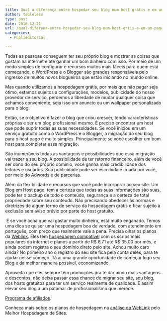 ```yaml
---
title: Qual a diferença entre hospedar seu blog num host grátis e em um pago?
author: tableless
type: post
date: 2016-12-21
url: /qual-diferena-entre-hospedar-seu-blog-num-host-grtis-e-em-um-pago/
categories:
  - Publieditorial

---
```

Todas as pessoas conseguem ter seu pr&oacute;prio blog e mostrar as coisas que gostam na internet e at&eacute; ganhar um bom dinheiro com isso. Por meio de um modo simples de configurar e recursos muitos mais f&aacute;ceis para quem est&aacute; come&ccedil;ando, o WordPress e o Blogger s&atilde;o grandes respons&aacute;veis pelo ingresso de muitos novos blogueiros que est&atilde;o iniciando no mundo online.

Mas quando utilizamos a hospedagem gr&aacute;tis, por mais que n&atilde;o pagar seja &oacute;timo, estamos sujeitos a configura&ccedil;&otilde;es, modelos, publicidade do nosso provedor de servi&ccedil;o, perdemos a liberdade de mudar qualquer coisa que achamos conveniente, seja isso um anuncio ou um wallpaper personalizado para o blog.

Ent&atilde;o, se o objetivo &eacute; fazer o blog que criou crescer, tendo caracter&iacute;sticas pr&oacute;prias e ser um blog profissional mesmo. &Eacute; preciso encontrar um host que pode suprir todas as suas necessidades. Se voc&ecirc; iniciou em um servi&ccedil;o gratuito como o WordPress e o Blogger, a migra&ccedil;&atilde;o do seu blog para o host pago &eacute; muito simples. Principalmente se voc&ecirc; escolher um bom host para completar essa migra&ccedil;&atilde;o.

S&atilde;o inumer&aacute;veis todas as vantagens e possibilidades que essa migra&ccedil;&atilde;o vai trazer a seu blog. A possibilidade de ter retorno financeiro, al&eacute;m de voc&ecirc; ser dono do seu pr&oacute;prio dom&iacute;nio, voc&ecirc; ganha mais credibilidade dos leitores e usu&aacute;rios. Sua publicidade pode ser escolhida e criada por voc&ecirc;, por meio do Adwords e de parcerias.

Al&eacute;m da flexibilidade e recursos que voc&ecirc; pode incorporar ao seu site. Um Blog em Host pago, tem a certeza que todas as suas informa&ccedil;&otilde;es s&atilde;o suas, pode ter o backup de todo o conte&uacute;do, seguran&ccedil;a e a certeza de total propriedade sobre seu conteudo. N&atilde;o precisando obedecer &agrave;s normas e diretrizes de algum termo de servi&ccedil;o da hospedagem gr&aacute;tis e ficar sujeito &agrave; exclus&atilde;o sem aviso pr&eacute;vio por parte do host gratuito.

&nbsp;E se voc&ecirc; acha que vai gastar muito dinheiro, est&aacute; muito enganado. Temos uma dica se quiser uma hospedagem boa de verdade, com atendimento em portugu&ecirc;s, com pre&ccedil;o que realmente vale a pena. Precisa olhar os planos da [Weblink][1]. Eles t&ecirc;m [hospedagem compat&iacute;vel][2] com os scrips mais populares da internet e planos a partir de R$ 6,71 at&eacute; R$ 35,00 por m&ecirc;s, e ainda podem registra o seu dom&iacute;nio direto pelo site. Achou muito caro ainda? No primeiro ano o registro do seu site fica pela conta deles, para te ajudar nesse come&ccedil;o. T&aacute; ai uma grande oportunidade de come&ccedil;ar logo seu Blog e da melhor maneira poss&iacute;vel, economizando.

Aproveita que eles sempre t&ecirc;m promo&ccedil;&otilde;es pra te dar ainda mais vantagens e descontos, n&atilde;o deixa passar essa chance de migrar seu site, seu blog, dos hosts gratuitos para ter um servi&ccedil;o realmente de qualidade. E assim elevar seu blog a um patamar de profissionalismo que merece.

[Programa de afiliados][3].

Conheça mais sobre os planos de hospedagem na [análise da WebLink](https://www.melhorhospedagemdesites.com/provedor-de-hospedagem/weblink/) pelo Melhor Hospedagem de Sites.

 [1]: https://weblink.com.br/
 [2]: https://www.weblink.com.br/hospedagem
 [3]: https://afiliados.weblink.com.br/
